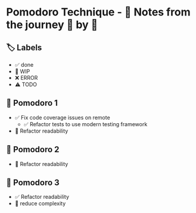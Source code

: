 # Pomodoro Technique - 📝 Notes from the journey 🍅 by 🍅

## 🏷️ Labels

- ✅ done
- 🚧 WIP
- ❌ ERROR
- ⚠️ TODO

## 🍅 Pomodoro 1

- ✅ Fix code coverage issues on remote
  - ✅ Refactor tests to use modern testing framework
- 🚧 Refactor readability

## 🍅 Pomodoro 2

- 🚧 Refactor readability

## 🍅 Pomodoro 3

- ✅ Refactor readability
- 🚧 reduce complexity
